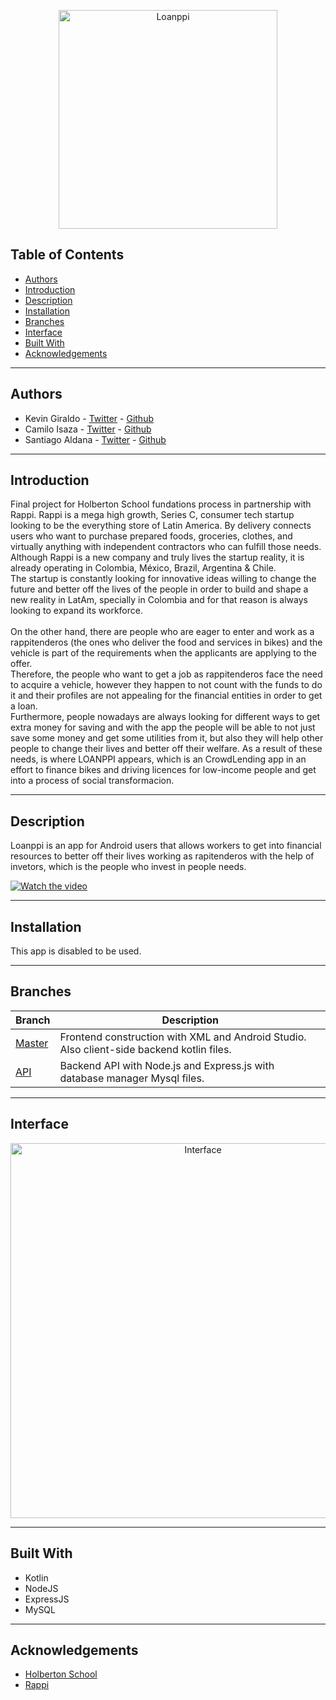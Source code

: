 <p align="center">
<img alt="Loanppi" title="Loanppi" src="https://imgur.com/gmbvisl.png" width="350">

## Table of Contents

- [Authors](#authors)
- [Introduction](#introduction)
- [Description](#description)
- [Installation](#installation)
- [Branches](#branches)
- [Interface](#interface)
- [Built With](#built-with)
- [Acknowledgements](#acknowledgements)

---

## Authors

* Kevin Giraldo   - [Twitter](https://twitter.com/akegiraldo) - [Github](https://github.com/akegiraldo)
* Camilo Isaza    - [Twitter](https:://twitter.com/Andresmelek) - [Github](https://github.com/andresmelek)
* Santiago Aldana - [Twitter](https://twitter.com/Santi_cc2) - [Github](https://github.com/paisap)

---

## Introduction

Final project for Holberton School fundations process in partnership with Rappi. Rappi is a mega high growth, Series C, consumer tech startup looking to be the everything store of Latin America. By delivery connects users who want to purchase prepared foods, groceries, clothes, and virtually anything with independent contractors who can fulfill those needs. Although Rappi is a new company and truly lives the startup reality, it is already operating in Colombia, México, Brazil, Argentina & Chile.<br>
The startup is constantly looking for innovative ideas willing to change the future and better off the lives of the people in order to build and shape a new reality in LatAm, specially in Colombia and for that reason is always looking to expand its workforce.<br>
<br>
On the other hand, there are people who are eager to enter and work as a rappitenderos (the ones who deliver the food and services in bikes) and the vehicle is part of the requirements when the applicants are applying to the offer.<br>
Therefore, the people who want to get a job as rappitenderos face the need to acquire a vehicle, however they happen to not count with the funds to do it and their profiles are not appealing for the financial entities in order to get a loan.<br>
Furthermore, people nowadays are always looking for different ways to get extra money for saving and with the app the people will be able to not just save some money and get some utilities from it, but also they will help other people to change their lives and better off their welfare.
As a result of these needs, is where LOANPPI appears, which is an CrowdLending app in an effort to finance bikes and driving licences for low-income people and get into a process of social transformacion.

---

## Description

Loanppi is an app for Android users that allows workers to get into financial resources to better off their lives working as rapitenderos with the help of invetors, which is the people who invest in people needs.

[![Watch the video](https://imgur.com/18hQN6F.png)](https://youtu.be/p4nqp_JiKiU)
  
---

## Installation

This app is disabled to be used.

---

## Branches

| Branch | Description |
| --- | --- |
| [Master](https://github.com/akegiraldo/Loanppi/tree/master) | Frontend construction with XML and Android Studio. Also client-side backend kotlin files. |
| [API](https://github.com/akegiraldo/Loanppi/tree/api) | Backend API with Node.js and Express.js with database manager Mysql files.|

---

##  Interface

<p align="center">
<img alt="Interface" title="Interface" src="https://i.imgur.com/GOtOB9C.png" width="600">
	
---

## Built With

* Kotlin
* NodeJS
* ExpressJS
* MySQL

---

## Acknowledgements

* [Holberton School](https://www.holbertonschool.com/)
* [Rappi](https://www.rappi.com.co/)
